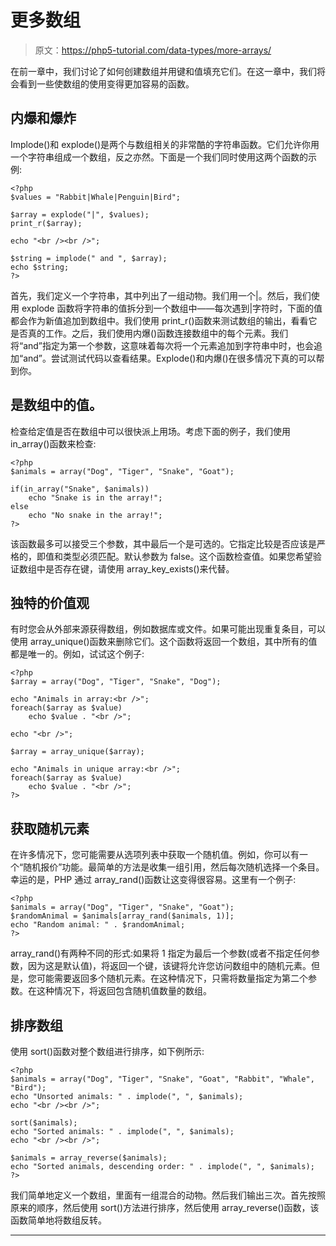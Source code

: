 # 更多数组

> 原文：<https://php5-tutorial.com/data-types/more-arrays/>

在前一章中，我们讨论了如何创建数组并用键和值填充它们。在这一章中，我们将会看到一些使数组的使用变得更加容易的函数。

## 内爆和爆炸

Implode()和 explode()是两个与数组相关的非常酷的字符串函数。它们允许你用一个字符串组成一个数组，反之亦然。下面是一个我们同时使用这两个函数的示例:

```
<?php
$values = "Rabbit|Whale|Penguin|Bird";

$array = explode("|", $values);
print_r($array);

echo "<br /><br />";

$string = implode(" and ", $array);
echo $string;
?>
```

首先，我们定义一个字符串，其中列出了一组动物。我们用一个|。然后，我们使用 explode 函数将字符串的值拆分到一个数组中——每次遇到|字符时，下面的值都会作为新值追加到数组中。我们使用 print_r()函数来测试数组的输出，看看它是否真的工作。之后，我们使用内爆()函数连接数组中的每个元素。我们将“and”指定为第一个参数，这意味着每次将一个元素追加到字符串中时，也会追加“and”。尝试测试代码以查看结果。Explode()和内爆()在很多情况下真的可以帮到你。

## 是数组中的值。

<input type="hidden" name="IL_IN_ARTICLE">

检查给定值是否在数组中可以很快派上用场。考虑下面的例子，我们使用 in_array()函数来检查:

```
<?php
$animals = array("Dog", "Tiger", "Snake", "Goat");

if(in_array("Snake", $animals))
    echo "Snake is in the array!";
else
    echo "No snake in the array!";
?>
```

该函数最多可以接受三个参数，其中最后一个是可选的。它指定比较是否应该是严格的，即值和类型必须匹配。默认参数为 false。这个函数检查值。如果您希望验证数组中是否存在键，请使用 array_key_exists()来代替。

## 独特的价值观

有时您会从外部来源获得数组，例如数据库或文件。如果可能出现重复条目，可以使用 array_unique()函数来删除它们。这个函数将返回一个数组，其中所有的值都是唯一的。例如，试试这个例子:

```
<?php
$array = array("Dog", "Tiger", "Snake", "Dog");

echo "Animals in array:<br />";
foreach($array as $value)
    echo $value . "<br />";

echo "<br />";

$array = array_unique($array);

echo "Animals in unique array:<br />";
foreach($array as $value)
    echo $value . "<br />";
?>
```

## 获取随机元素

在许多情况下，您可能需要从选项列表中获取一个随机值。例如，你可以有一个“随机报价”功能。最简单的方法是收集一组引用，然后每次随机选择一个条目。幸运的是，PHP 通过 array_rand()函数让这变得很容易。这里有一个例子:

```
<?php
$animals = array("Dog", "Tiger", "Snake", "Goat");
$randomAnimal = $animals[array_rand($animals, 1)];
echo "Random animal: " . $randomAnimal;
?>
```

array_rand()有两种不同的形式:如果将 1 指定为最后一个参数(或者不指定任何参数，因为这是默认值)，将返回一个键，该键将允许您访问数组中的随机元素。但是，您可能需要返回多个随机元素。在这种情况下，只需将数量指定为第二个参数。在这种情况下，将返回包含随机值数量的数组。

## 排序数组

使用 sort()函数对整个数组进行排序，如下例所示:

```
<?php
$animals = array("Dog", "Tiger", "Snake", "Goat", "Rabbit", "Whale", "Bird");
echo "Unsorted animals: " . implode(", ", $animals);
echo "<br /><br />";

sort($animals);
echo "Sorted animals: " . implode(", ", $animals);
echo "<br /><br />";

$animals = array_reverse($animals);
echo "Sorted animals, descending order: " . implode(", ", $animals);
?>
```

我们简单地定义一个数组，里面有一组混合的动物。然后我们输出三次。首先按照原来的顺序，然后使用 sort()方法进行排序，然后使用 array_reverse()函数，该函数简单地将数组反转。

* * *